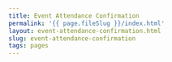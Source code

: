 ```yaml
---
title: Event Attendance Confirmation
permalink: '{{ page.fileSlug }}/index.html'
layout: event-attendance-confirmation.html
slug: event-attendance-confirmation
tags: pages
---
```



